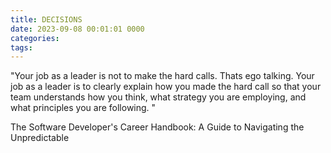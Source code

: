 ```yaml
---
title: DECISIONS
date: 2023-09-08 00:01:01 0000
categories:
tags: 
---
```


 "Your job as a leader is not to make the hard calls. Thats ego talking. 
   Your job as a leader is to clearly explain how you made the hard call so that your team understands how you think, 
   what strategy you are employing, and what principles you are following. "

The Software Developer's Career Handbook: A Guide to Navigating the Unpredictable









